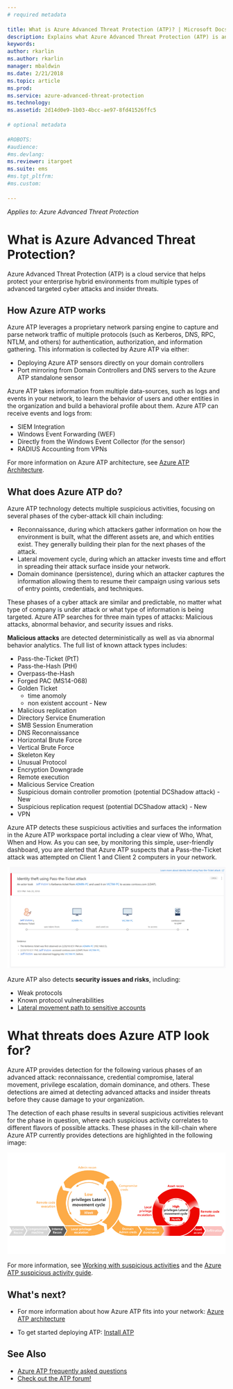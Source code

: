 ```yaml
---
# required metadata

title: What is Azure Advanced Threat Protection (ATP)? | Microsoft Docs
description: Explains what Azure Advanced Threat Protection (ATP) is and what kinds of suspicious activities it can detect
keywords:
author: rkarlin
ms.author: rkarlin
manager: mbaldwin
ms.date: 2/21/2018
ms.topic: article
ms.prod:
ms.service: azure-advanced-threat-protection
ms.technology:
ms.assetid: 2d14d0e9-1b03-4bcc-ae97-8fd41526ffc5

# optional metadata

#ROBOTS:
#audience:
#ms.devlang:
ms.reviewer: itargoet
ms.suite: ems
#ms.tgt_pltfrm:
#ms.custom:

---
```


*Applies to: Azure Advanced Threat Protection*


# What is Azure Advanced Threat Protection?
Azure Advanced Threat Protection (ATP) is a cloud service that helps protect your enterprise hybrid environments from multiple types of advanced targeted cyber attacks and insider threats.

## How Azure ATP works

Azure ATP leverages a proprietary network parsing engine to capture and parse network traffic of multiple protocols (such as Kerberos, DNS, RPC, NTLM, and others) for authentication, authorization, and information gathering. This information is collected by Azure ATP via either:

- 	Deploying Azure ATP sensors directly on your domain controllers
- 	Port mirroring from Domain Controllers and DNS servers to the Azure ATP standalone sensor

Azure ATP takes information from multiple data-sources, such as logs and events in your network, to learn the behavior of users and other entities in the organization and build a behavioral profile about them.
Azure ATP can receive events and logs from:

- 	SIEM Integration
- 	Windows Event Forwarding (WEF)
-   Directly from the Windows Event Collector (for the sensor)
-   RADIUS Accounting from VPNs


For more information on Azure ATP architecture, see [Azure ATP Architecture](atp-architecture.md).

## What does Azure ATP do?

Azure ATP technology detects multiple suspicious activities, focusing on several phases of the cyber-attack kill chain including:

- 	Reconnaissance, during which attackers gather information on how the environment is built, what the different assets are, and which entities exist. They generally building their plan for the next phases of the attack.
- 	Lateral movement cycle, during which an attacker invests time and effort in spreading their attack surface inside your network.
- 	Domain dominance (persistence), during which an attacker captures the information allowing them to resume their campaign using various sets of entry points, credentials, and techniques. 

These phases of a cyber attack are similar and predictable, no matter what type of company is under attack or what type of information is being targeted.
Azure ATP searches for three main types of attacks: Malicious attacks, abnormal behavior, and security issues and risks.

**Malicious attacks** are detected deterministically as well as via abnormal behavior analytics. The full list of known attack types includes:

- 	Pass-the-Ticket (PtT)
- 	Pass-the-Hash (PtH)
- 	Overpass-the-Hash
- 	Forged PAC (MS14-068)
- 	Golden Ticket
    -   time anomoly
    -   non existent account - New
- 	Malicious replication
- 	Directory Service Enumeration
-	SMB Session Enumeration
-	DNS Reconnaissance
-	Horizontal Brute Force 
-	Vertical Brute Force
-	Skeleton Key
-	Unusual Protocol
-	Encryption Downgrade
-	Remote execution
-	Malicious Service Creation
-   Suspicious domain controller promotion (potential DCShadow attack) - New
-   Suspicious replication request (potential DCShadow attack) - New
-   VPN 


Azure ATP detects these suspicious activities and surfaces the information in the Azure ATP workspace portal including a clear view of Who, What, When and How. As you can see, by monitoring this simple, user-friendly dashboard, you are alerted that Azure ATP suspects that a Pass-the-Ticket attack was attempted on Client 1 and Client 2 computers in your network.

 ![sample Azure ATP screen pass-the-ticket](media/pass-the-ticket-sa.png)


Azure ATP also detects **security issues and risks**, including:

- 	Weak protocols
- 	Known protocol vulnerabilities
-   [Lateral movement path to sensitive accounts](use-case-lateral-movement-path.md)

# What threats does Azure ATP look for?

Azure ATP provides detection for the following various phases of an advanced attack: reconnaissance, credential compromise, lateral movement, privilege escalation, domain dominance, and others. These detections are aimed at detecting advanced attacks and insider threats before they cause damage to your organization.

The detection of each phase results in several suspicious activities relevant for the phase in question, where each suspicious activity correlates to different flavors of possible attacks.
These phases in the kill-chain where Azure ATP currently provides detections are highlighted in the following image:

![Azure ATP focus on lateral activity in attack kill chain](media/attack-kill-chain-small.jpg)


For more information, see [Working with suspicious activities](working-with-suspicious-activities.md) and the [Azure ATP suspicious activity guide](suspicious-activity-guide.md).

## What's next?

-   For more information about how Azure ATP fits into your network: [Azure ATP architecture](atp-architecture.md)

-   To get started deploying ATP: [Install ATP](install-atp-step1.md)


## See Also
- [Azure ATP frequently asked questions](atp-technical-faq.md)
- [Check out the ATP forum!](https://aka.ms/azureatpcommunity)